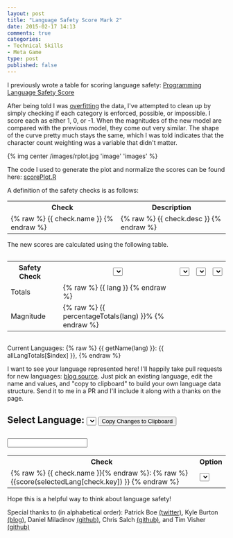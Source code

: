 ```yaml
---
layout: post
title: "Language Safety Score Mark 2"
date: 2015-02-17 14:13
comments: true
categories: 
- Technical Skills
- Meta Game
type: post
published: false
---
```


I previously wrote a table for scoring language safety:
[Programming Language Safety Score](http://deliberate-software.com/programming-language-safety-algorithm/)

After being told I was [overfitting](https://en.wikipedia.org/wiki/Overfitting)
the data, I've attempted to clean up by simply checking if each category is
enforced, possible, or impossible. I score each as either 1, 0, or -1. When the
magnitudes of the new model are compared with the previous model, they come out
very similar. The shape of the curve pretty much stays the same, which I was
told indicates that the character count weighting was a variable that didn't
matter. 

{% img center /images/rplot.jpg 'image' 'images' %}

The code I used to generate the plot and normalize the scores can be found here:
[scorePlot.R](https://github.com/steveshogren/datasciencecoursera/blob/817dec79e36b6e9a6c5a8fd5700aff7cc394b9d4/scoreplot.R)

A definition of the safety checks is as follows:

<div ng-app="TableApp2">
<div ng-controller="TableCtrl">

<table class="langtable">
<tr><th>Check</th> <th>Description</th></tr>
<tr ng-repeat="check in langChecks">
<td>{% raw %} {{ check.name }} {% endraw %}</td>
<td> {% raw %} {{ check.desc }} {% endraw %} </td>
</tr>
</table>

The new scores are calculated using the following table. 


<p class="lead">
<div style="overflow-x:scroll">
<table class="langtable">
<tr>
<th>Safety Check</th>
<th></th>
<th>
<select ng-options="getName(lang) for lang in allLanguages" ng-model="languages[0]"></select>
</th>
<th>
<select ng-options="getName(lang) for lang in allLanguages" ng-model="languages[1]"></select>
</th>
<th>
<select ng-options="getName(lang) for lang in allLanguages" ng-model="languages[2]"></select>
</th>
<th>
<select ng-options="getName(lang) for lang in allLanguages" ng-model="languages[3]"></select>
</th>
</tr>
<tr ng-repeat="check in langChecks" score-row name="check.name" row-key="check.key"></tr>
<tr class="totals"><td>Totals</td>
<td></td>
<td ng-repeat="lang in langTotals track by $index">
{% raw %} {{ lang }} {% endraw %}
</td>
</tr>
<tr class="totals"><td>Magnitude</td>
<td></td>
<td ng-repeat="lang in langTotals track by $index">
{% raw %} {{ percentageTotals(lang) }}% {% endraw %}
</td>
</tr>
</table>
</div>


Current Languages:
<span ng-repeat="lang in allLanguages">
{% raw %} {{ getName(lang) }}: {{ allLangTotals[$index] }}, {% endraw %}
</select>

I want to see your language represented here! I'll happily take pull
requests for new languages:
[blog source](https://github.com/steveshogren/blog-source/blob/master/source/javascripts/sliders.js). Just
pick an existing language, edit the name and values, and "copy to clipboard" to
build your own language data structure. Send it to me in a PR and I'll include
it along with a thanks on the page.

<div ng-show="showRealName">

<h2>Select Language:
<select ng-options="lang.name for lang in allLanguages" ng-model="selectedLang"></select>
<button ng-click="copyToClipboard(selectedLang)">Copy Changes to Clipboard</button>
</h2>
<h2><input ng-model="selectedLang.name"></input></h2>
<table class="langtable">
<tr><th>Check</th><th>Option</th></tr>
<tr ng-repeat="check in langChecks">
<td style="background-color:{% raw %} {{scoreClass(score(selectedLang[check.key]))}} {% endraw %}">
{% raw %} {{ check.name }}{% endraw %}: {% raw %} {{score(selectedLang[check.key]) }} {% endraw %}
</td>
<td>
<select ng-options="enforcedNice(e) for e in enforcedTypes" ng-model="selectedLang[check.key].enforced"></select>
</td>
</tr>
</table>

Hope this is a helpful way to think about language safety!

Special thanks to (in alphabetical order):
Patrick Boe [(twitter)](https://twitter.com/traffichazard/),
Kyle Burton [(blog)](http://asymmetrical-view.com/),
Daniel Miladinov [(github)](https://github.com/danielmiladinov),
Chris Salch [(github)](https://github.com/arlaneenalra), and
Tim Visher [(github)](https://github.com/timvisher)
